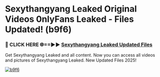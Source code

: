 # Sexythangyang Leaked Original Videos 0nlyFans Leaked - Files Updated! (b9f6)

<h3>🔴 CLICK HERE 🌐==►► <a href="https://tinyurl.com/2jnfzry5" rel="nofollow">Sexythangyang Leaked Updated Files</a></h3>

Get Sexythangyang Leaked and all content. Now you can access all videos and pictures of Sexythangyang Leaked. New Updated Files 2025!

[![b9f6](https://i.imgur.com/GyGTBgg.gif)](https://tinyurl.com/2jnfzry5)

